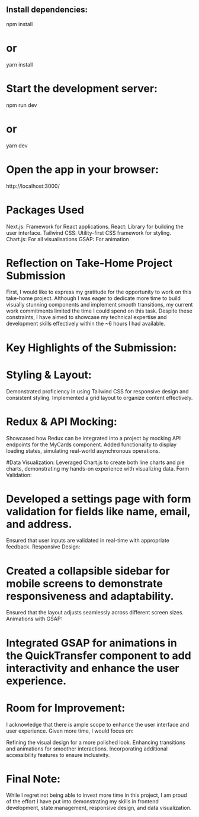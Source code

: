 ## Install dependencies:

npm install

# or

yarn install

# Start the development server:

npm run dev

# or

yarn dev

# Open the app in your browser:

http://localhost:3000/

# Packages Used

Next.js: Framework for React applications.
React: Library for building the user interface.
Tailwind CSS: Utility-first CSS framework for styling.
Chart.js: For all visualisations
GSAP: For animation

# Reflection on Take-Home Project Submission

First, I would like to express my gratitude for the opportunity to work on this take-home project. Although I was eager to dedicate more time to build visually stunning components and implement smooth transitions, my current work commitments limited the time I could spend on this task. Despite these constraints, I have aimed to showcase my technical expertise and development skills effectively within the ~6 hours I had available.

# Key Highlights of the Submission:

# Styling & Layout:

Demonstrated proficiency in using Tailwind CSS for responsive design and consistent styling.
Implemented a grid layout to organize content effectively.

# Redux & API Mocking:

Showcased how Redux can be integrated into a project by mocking API endpoints for the MyCards component.
Added functionality to display loading states, simulating real-world asynchronous operations.

#Data Visualization:
Leveraged Chart.js to create both line charts and pie charts, demonstrating my hands-on experience with visualizing data.
Form Validation:

# Developed a settings page with form validation for fields like name, email, and address.

Ensured that user inputs are validated in real-time with appropriate feedback.
Responsive Design:

# Created a collapsible sidebar for mobile screens to demonstrate responsiveness and adaptability.

Ensured that the layout adjusts seamlessly across different screen sizes.
Animations with GSAP:

# Integrated GSAP for animations in the QuickTransfer component to add interactivity and enhance the user experience.

# Room for Improvement:

I acknowledge that there is ample scope to enhance the user interface and user experience. Given more time, I would focus on:

Refining the visual design for a more polished look.
Enhancing transitions and animations for smoother interactions.
Incorporating additional accessibility features to ensure inclusivity.

# Final Note:

While I regret not being able to invest more time in this project, I am proud of the effort I have put into demonstrating my skills in frontend development, state management, responsive design, and data visualization.
